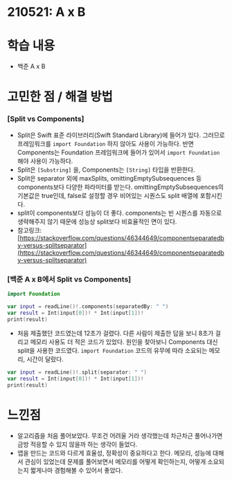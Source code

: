 # 210521: A x B

# 학습 내용

- 백준 A x B

# 고민한 점 / 해결 방법

### [Split  vs Components]

- Split은 Swift 표준 라이브러리(Swift Standard Library)에 들어가 있다. 그러므로 프레임워크를 `import Foundation` 하지 않아도 사용이 가능하다. 반면 Components는 Foundation 프레임워크에 들어가 있어서 `import Foundation` 해야 사용이 가능하다.
- Split은 `[Substring]` 을, Components는 `[String]` 타입을 반환한다.
- Split은 separator 외에 maxSplits, omittingEmptySubsequences 등 components보다 다양한 파라미터를 받는다. omittingEmptySubsequences의 기본값은 true인데, false로 설정할 경우 비어있는 시퀀스도 split 배열에 포함시킨다.
- split이 components보다 성능이 더 좋다. components는 빈 시퀀스를 자동으로 생략해주지 않기 때문에 성능상 split보다 비효율적인 면이 있다.
- 참고링크: [https://stackoverflow.com/questions/46344649/componentseparatedby-versus-splitseparator](https://stackoverflow.com/questions/46344649/componentseparatedby-versus-splitseparator)

### [백준 A x B에서 Split  vs Components]

```swift
import Foundation

var input = readLine()!.components(separatedBy: " ")
var result = Int(input[0])! * Int(input[1])!
print(result)
```

- 처음 제출했던 코드였는데 12초가 걸렸다. 다른 사람이 제출한 답을 보니 8초가 걸리고 메모리 사용도 더 적은 코드가 있었다. 원인을 찾아보니 Components 대신 split을 사용한 코드였다. `import Foundation` 코드의 유무에 따라 소요되는 메모리, 시간이 달랐다.

```swift
var input = readLine()!.split(separator: " ")
var result = Int(input[0])! * Int(input[1])!
print(result)
```

# 느낀점

- 알고리즘을 처음 풀어보았다. 무조건 어려울 거라 생각했는데 차근차근 풀어나가면 금방 적응할 수 있지 않을까 하는 생각이 들었다.
- 앱을 만드는 코드와 다르게 효율성, 정확성이 중요하다고 한다. 메모리, 성능에 대해서 관심이 있었는데 문제를 풀어보면서 메모리를 어떻게 확인하는지, 어떻게 소요되는지 짧게나마 경험해볼 수 있어서 좋았다.
